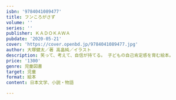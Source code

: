 ```yaml
---
isbn: '9784041089477'
title: フンころがさず
volume: ''
series: ''
publisher: ＫＡＤＯＫＡＷＡ
pubdate: '2020-05-21'
cover: 'https://cover.openbd.jp/9784041089477.jpg'
author: 大塚健太／著 高畠純／イラスト
description: 笑って、考えて、自信が持てる。 子どもの自己肯定感を育む絵本。
price: '1300'
genre: 児童図書
target: 児童
format: 絵本
content: 日本文学、小説・物語

---
```

